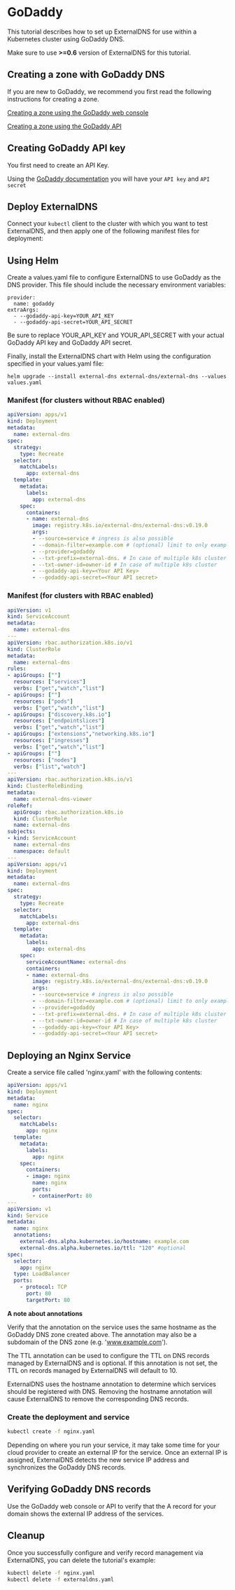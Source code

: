 # GoDaddy

This tutorial describes how to set up ExternalDNS for use within a
Kubernetes cluster using GoDaddy DNS.

Make sure to use **>=0.6** version of ExternalDNS for this tutorial.

## Creating a zone with GoDaddy DNS

If you are new to GoDaddy, we recommend you first read the following
instructions for creating a zone.

[Creating a zone using the GoDaddy web console](https://www.godaddy.com/)

[Creating a zone using the GoDaddy API](https://developer.godaddy.com/)

## Creating GoDaddy API key

You first need to create an API Key.

Using the [GoDaddy documentation](https://developer.godaddy.com/getstarted) you will have your `API key` and `API secret`

## Deploy ExternalDNS

Connect your `kubectl` client to the cluster with which you want to test ExternalDNS, and then apply one of the following manifest files for deployment:

## Using Helm

Create a values.yaml file to configure ExternalDNS to use GoDaddy as the DNS provider. This file should include the necessary environment variables:

```shell
provider:
  name: godaddy
extraArgs:
  - --godaddy-api-key=YOUR_API_KEY
  - --godaddy-api-secret=YOUR_API_SECRET
```

Be sure to replace YOUR_API_KEY and YOUR_API_SECRET with your actual GoDaddy API key and GoDaddy API secret.

Finally, install the ExternalDNS chart with Helm using the configuration specified in your values.yaml file:

```shell
helm upgrade --install external-dns external-dns/external-dns --values values.yaml
```

### Manifest (for clusters without RBAC enabled)

```yaml
apiVersion: apps/v1
kind: Deployment
metadata:
  name: external-dns
spec:
  strategy:
    type: Recreate
  selector:
    matchLabels:
      app: external-dns
  template:
    metadata:
      labels:
        app: external-dns
    spec:
      containers:
      - name: external-dns
        image: registry.k8s.io/external-dns/external-dns:v0.19.0
        args:
        - --source=service # ingress is also possible
        - --domain-filter=example.com # (optional) limit to only example.com domains; change to match the zone created above.
        - --provider=godaddy
        - --txt-prefix=external-dns. # In case of multiple k8s cluster
        - --txt-owner-id=owner-id # In case of multiple k8s cluster
        - --godaddy-api-key=<Your API Key>
        - --godaddy-api-secret=<Your API secret>
```

### Manifest (for clusters with RBAC enabled)

```yaml
apiVersion: v1
kind: ServiceAccount
metadata:
  name: external-dns
---
apiVersion: rbac.authorization.k8s.io/v1
kind: ClusterRole
metadata:
  name: external-dns
rules:
- apiGroups: [""]
  resources: ["services"]
  verbs: ["get","watch","list"]
- apiGroups: [""]
  resources: ["pods"]
  verbs: ["get","watch","list"]
- apiGroups: ["discovery.k8s.io"]
  resources: ["endpointslices"]
  verbs: ["get","watch","list"]
- apiGroups: ["extensions","networking.k8s.io"]
  resources: ["ingresses"]
  verbs: ["get","watch","list"]
- apiGroups: [""]
  resources: ["nodes"]
  verbs: ["list","watch"]
---
apiVersion: rbac.authorization.k8s.io/v1
kind: ClusterRoleBinding
metadata:
  name: external-dns-viewer
roleRef:
  apiGroup: rbac.authorization.k8s.io
  kind: ClusterRole
  name: external-dns
subjects:
- kind: ServiceAccount
  name: external-dns
  namespace: default
---
apiVersion: apps/v1
kind: Deployment
metadata:
  name: external-dns
spec:
  strategy:
    type: Recreate
  selector:
    matchLabels:
      app: external-dns
  template:
    metadata:
      labels:
        app: external-dns
    spec:
      serviceAccountName: external-dns
      containers:
      - name: external-dns
        image: registry.k8s.io/external-dns/external-dns:v0.19.0
        args:
        - --source=service # ingress is also possible
        - --domain-filter=example.com # (optional) limit to only example.com domains; change to match the zone created above.
        - --provider=godaddy
        - --txt-prefix=external-dns. # In case of multiple k8s cluster
        - --txt-owner-id=owner-id # In case of multiple k8s cluster
        - --godaddy-api-key=<Your API Key>
        - --godaddy-api-secret=<Your API secret>
```

## Deploying an Nginx Service

Create a service file called 'nginx.yaml' with the following contents:

```yaml
apiVersion: apps/v1
kind: Deployment
metadata:
  name: nginx
spec:
  selector:
    matchLabels:
      app: nginx
  template:
    metadata:
      labels:
        app: nginx
    spec:
      containers:
      - image: nginx
        name: nginx
        ports:
        - containerPort: 80
---
apiVersion: v1
kind: Service
metadata:
  name: nginx
  annotations:
    external-dns.alpha.kubernetes.io/hostname: example.com
    external-dns.alpha.kubernetes.io/ttl: "120" #optional
spec:
  selector:
    app: nginx
  type: LoadBalancer
  ports:
    - protocol: TCP
      port: 80
      targetPort: 80
```

**A note about annotations**

Verify that the annotation on the service uses the same hostname as the GoDaddy DNS zone created above. The annotation may also be a subdomain of the DNS zone (e.g. 'www.example.com').

The TTL annotation can be used to configure the TTL on DNS records managed by ExternalDNS and is optional. If this annotation is not set, the TTL on records managed by ExternalDNS will default to 10.

ExternalDNS uses the hostname annotation to determine which services should be registered with DNS. Removing the hostname annotation will cause ExternalDNS to remove the corresponding DNS records.

### Create the deployment and service

```sh
kubectl create -f nginx.yaml
```

Depending on where you run your service, it may take some time for your cloud provider to create an external IP for the service. Once an external IP is assigned, ExternalDNS detects the new service IP address and synchronizes the GoDaddy DNS records.

## Verifying GoDaddy DNS records

Use the GoDaddy web console or API to verify that the A record for your domain shows the external IP address of the services.

## Cleanup

Once you successfully configure and verify record management via ExternalDNS, you can delete the tutorial's example:

```sh
kubectl delete -f nginx.yaml
kubectl delete -f externaldns.yaml
```
